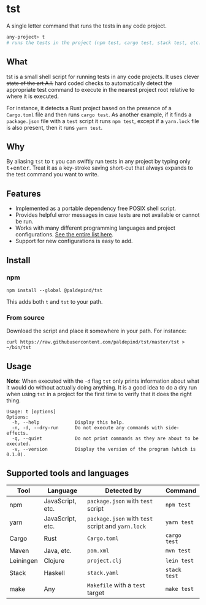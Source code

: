 # tst

A single letter command that runs the tests in any code project.

```sh
any-project> t
# runs the tests in the project (npm test, cargo test, stack test, etc.)
```

## What

tst is a small shell script for running tests in any code projects. It uses
clever ~~state of the art A.I.~~ hard coded checks to automatically detect the
appropriate test command to execute in the nearest project root relative to
where it is executed.

For instance, it detects a Rust project based on the presence of a `Cargo.toml`
file and then runs `cargo test`. As another example, if it finds a
`package.json` file with a `test` script it runs `npm test`, except if a
`yarn.lock` file is also present, then it runs `yarn test`.

## Why

By aliasing `tst` to `t` you can swiftly run tests in any project by typing
only <kbd>t</kbd>+<kbd>enter</kbd>. Treat it as a key-stroke saving short-cut
that always expands to the test command you want to write.

## Features

* Implemented as a portable dependency free POSIX shell script.
* Provides helpful error messages in case tests are not available or cannot be
  run.
* Works with many different programming languages and project configurations.
  [See the entire list here](#supported-tools-and-languages).
* Support for new configurations is easy to add.

## Install

### npm

```
npm install --global @paldepind/tst
```

This adds both `t` and `tst` to your path.

### From source

Download the script and place it somewhere in your path. For instance:

```
curl https://raw.githubusercontent.com/paldepind/tst/master/tst > ~/bin/tst
```

## Usage

**Note**: When executed with the `-d` flag `tst` only prints information about
what it would do without actually doing anything. It is a good idea to do a dry
run when using `tst` in a project for the first time to verify that it does the
right thing.

```
Usage: t [options]
Options:
  -h, --help             Display this help.
  -n, -d, --dry-run      Do not execute any commands with side-effects.
  -q, --quiet            Do not print commands as they are about to be executed.
  -v, --version          Display the version of the program (which is 0.1.0).
```

## Supported tools and languages

| Tool      | Language         | Detected by                                       | Command      |
|-----------|------------------|---------------------------------------------------|--------------|
| npm       | JavaScript, etc. | `package.json` with `test` script                 | `npm test`   |
| yarn      | JavaScript, etc. | `package.json` with `test` script and `yarn.lock` | `yarn test`  |
| Cargo     | Rust             | `Cargo.toml`                                      | `cargo test` |
| Maven     | Java, etc.       | `pom.xml`                                         | `mvn test`   |
| Leiningen | Clojure          | `project.clj`                                     | `lein test`  |
| Stack     | Haskell          | `stack.yaml`                                      | `stack test` |
| make      | Any              | `Makefile` with a `test` target                   | `make test`  |
